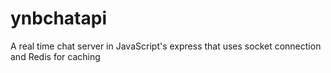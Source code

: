 # ynbchatapi
A real time chat server in JavaScript's express  that uses socket connection and Redis for caching
